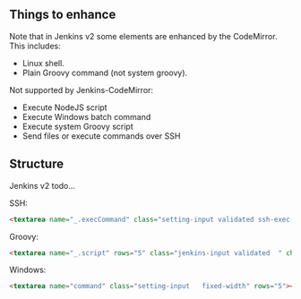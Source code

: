 ## Things to enhance

Note that in Jenkins v2 some elements are enhanced by the CodeMirror. This includes:
- Linux shell.
- Plain Groovy command (not system groovy).

Not supported by Jenkins-CodeMirror:
- Execute NodeJS script
- Execute Windows batch command
- Execute system Groovy script
- Send files or execute commands over SSH

## Structure

Jenkins v2 todo...

SSH:
```html
<textarea name="_.execCommand" class="setting-input validated ssh-exec-control" checkurl=".../descriptorByName/jenkins.plugins.publish_over_ssh.BapSshTransfer/checkExecCommand" rows="9">
```

Groovy: 
```html
<textarea name="_.script" rows="5" class="jenkins-input validated  " checkurl=".../descriptorByName/org.jenkinsci.plugins.scriptsecurity.sandbox.groovy.SecureGroovyScript/checkScript"></textarea>
```

Windows:
```html
<textarea name="command" class="setting-input   fixed-width" rows="5"></textarea>
```
